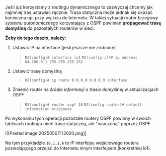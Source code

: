 Jeśli już korzystamy z routingu dynamicznego to zazwyczaj chcemy jak najmniej tras ustawiać ręcznie. Trasa statyczna może jednak się okazać konieczna np. przy wyjściu do Internetu. W takiej sytuacji router *brzegowy systemu autonomicznego* korzystający z OSPF powinien **propagować trasę domyślną** do pozostałych routerów w sieci.

**Żeby do tego doszło, należy:**
1. Ustawić IP na interface (jeśli jeszcze nie zrobione)
   >`R2(config)# interface lo1`
   >`R2(config-if)# ip address 64.100.0.1 255.255.255.252`
2. Ustawić trasę domyślną
   >`R2(config)# ip route 0.0.0.0 0.0.0.0 interface`
3. Zmienić router na *źródło informacji o trasie domyślnej* w aktualizacjach OSPF
   >`R2(config)# router ospf 10`
   >`R2(config-router)# default-information originate`
   
Po wykonaniu tych operacji pozostałe routery OSPF powinny w swoich tablicach routingu mieć trasę statyczną, ale "nauczoną" poprzez OSPF.

![[Pasted image 20250507112030.png]]

Na tym przykładzie `10.1.1.6` to IP interfejsu wejściowego routera pozwalającego przejść do Internetu innym interfejsem (konkretniej lo1).
